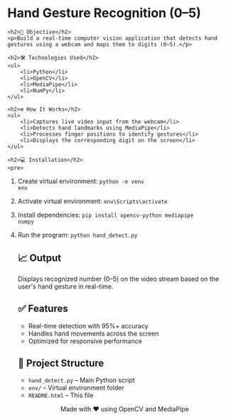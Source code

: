  <h1>Hand Gesture Recognition (0–5)</h1>

    <h2>📌 Objective</h2>
    <p>Build a real-time computer vision application that detects hand gestures using a webcam and maps them to digits (0–5).</p>

    <h2>🛠️ Technologies Used</h2>
    <ul>
        <li>Python</li>
        <li>OpenCV</li>
        <li>MediaPipe</li>
        <li>NumPy</li>
    </ul>

    <h2>⚙️ How It Works</h2>
    <ul>
        <li>Captures live video input from the webcam</li>
        <li>Detects hand landmarks using MediaPipe</li>
        <li>Processes finger positions to identify gestures</li>
        <li>Displays the corresponding digit on the screen</li>
    </ul>

    <h2>💻 Installation</h2>
    <pre>
1. Create virtual environment:
   <code>python -m venv env</code>

2. Activate virtual environment:
   <code>env\Scripts\activate</code>

3. Install dependencies:
   <code>pip install opencv-python mediapipe numpy</code>

4. Run the program:
   <code>python hand_detect.py</code>
    </pre>

    <h2>📈 Output</h2>
    <p>Displays recognized number (0–5) on the video stream based on the user's hand gesture in real-time.</p>

    <h2>✅ Features</h2>
    <ul>
        <li>Real-time detection with 95%+ accuracy</li>
        <li>Handles hand movements across the screen</li>
        <li>Optimized for responsive performance</li>
    </ul>

    <h2>📁 Project Structure</h2>
    <ul>
        <li><code>hand_detect.py</code> – Main Python script</li>
        <li><code>env/</code> – Virtual environment folder</li>
        <li><code>README.html</code> – This file</li>
    </ul>

    <p style="text-align:center;">Made with ❤️ using OpenCV and MediaPipe</p>
</body>
</html>
